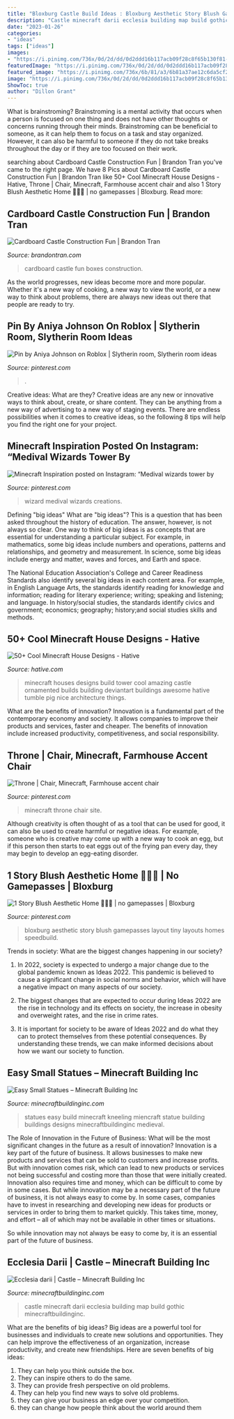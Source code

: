 ```yaml
---
title: "Bloxburg Castle Build Ideas : Bloxburg Aesthetic Story Blush Gamepasses Layout Tiny Layouts Homes Speedbuild"
description: "Castle minecraft darii ecclesia building map build gothic minecraftbuildinginc"
date: "2023-01-26"
categories:
- "ideas"
tags: ["ideas"]
images:
- "https://i.pinimg.com/736x/0d/2d/dd/0d2ddd16b117acb09f28c8f65b130f81--minecraft-sites.jpg"
featuredImage: "https://i.pinimg.com/736x/0d/2d/dd/0d2ddd16b117acb09f28c8f65b130f81--minecraft-sites.jpg"
featured_image: "https://i.pinimg.com/736x/6b/81/a3/6b81a37ae12c6da5cf249878d2a94f1a.jpg"
image: "https://i.pinimg.com/736x/0d/2d/dd/0d2ddd16b117acb09f28c8f65b130f81--minecraft-sites.jpg"
ShowToc: true
author: "Dillon Grant"
---
```



What is brainstroming?
Brainstroming is a mental activity that occurs when a person is focused on one thing and does not have other thoughts or concerns running through their minds. Brainstroming can be beneficial to someone, as it can help them to focus on a task and stay organized. However, it can also be harmful to someone if they do not take breaks throughout the day or if they are too focused on their work.

	

		
searching about Cardboard Castle Construction Fun | Brandon Tran you've came to the right page. We have 8 Pics about Cardboard Castle Construction Fun | Brandon Tran like 50+ Cool Minecraft House Designs - Hative, Throne | Chair, Minecraft, Farmhouse accent chair and also 1 Story Blush Aesthetic Home 🧚🏻‍♀️ | no gamepasses | Bloxburg. Read more:
		
    
## Cardboard Castle Construction Fun | Brandon Tran

<img loading=lazy src="http://brandontran.com/images/cardboard-castle-original-4.jpg" onerror="this.onerror=null;this.src='https://tse4.mm.bing.net/th?id=OIP.i6IWHe-ENQvgFjZa5Xx4cAHaLL&amp;pid=15.1';" alt="Cardboard Castle Construction Fun | Brandon Tran">

_Source: brandontran.com_

>cardboard castle fun boxes construction. 

	

As the world progresses, new ideas become more and more popular. Whether it's a new way of cooking, a new way to view the world, or a new way to think about problems, there are always new ideas out there that people are ready to try.

    
## Pin By Aniya Johnson On Roblox | Slytherin Room, Slytherin Room Ideas

<img loading=lazy src="https://i.pinimg.com/736x/fb/76/83/fb76835edba6e713ec013a319738eb0d.jpg" onerror="this.onerror=null;this.src='https://tse2.mm.bing.net/th?id=OIP.DPOlENaO_8RYPH5_yM9lTAHaED&amp;pid=15.1';" alt="Pin by Aniya Johnson on Roblox | Slytherin room, Slytherin room ideas">

_Source: pinterest.com_

>. 

	

Creative ideas: What are they?
Creative ideas are any new or innovative ways to think about, create, or share content. They can be anything from a new way of advertising to a new way of staging events. There are endless possibilities when it comes to creative ideas, so the following 8 tips will help you find the right one for your project.

    
## Minecraft Inspiration Posted On Instagram: “Medival Wizards Tower By

<img loading=lazy src="https://i.pinimg.com/736x/6b/81/a3/6b81a37ae12c6da5cf249878d2a94f1a.jpg" onerror="this.onerror=null;this.src='https://tse3.mm.bing.net/th?id=OIP.w3wsr5q9LBYaTZnO1f3RPgHaHa&amp;pid=15.1';" alt="Minecraft Inspiration posted on Instagram: “Medival wizards tower by">

_Source: pinterest.com_

>wizard medival wizards creations. 

	

Defining "big ideas"
What are "big ideas"? This is a question that has been asked throughout the history of education. The answer, however, is not always so clear.
One way to think of big ideas is as concepts that are essential for understanding a particular subject. For example, in mathematics, some big ideas include numbers and operations, patterns and relationships, and geometry and measurement. In science, some big ideas include energy and matter, waves and forces, and Earth and space.

The National Education Association's College and Career Readiness Standards also identify several big ideas in each content area. For example, in English Language Arts, the standards identify reading for knowledge and information; reading for literary experience; writing; speaking and listening; and language. In history/social studies, the standards identify civics and government; economics; geography; history;and social studies skills and methods.

    
## 50+ Cool Minecraft House Designs - Hative

<img loading=lazy src="https://hative.com/wp-content/uploads/2014/02/minecraft-houses/ornamented-tower-design-50.jpg" onerror="this.onerror=null;this.src='https://tse3.mm.bing.net/th?id=OIP.jFE6Rn2X-AZM-wvAArdkOQHaJH&amp;pid=15.1';" alt="50+ Cool Minecraft House Designs - Hative">

_Source: hative.com_

>minecraft houses designs build tower cool amazing castle ornamented builds building deviantart buildings awesome hative tumble pig nice architecture things. 

	

What are the benefits of innovation?
Innovation is a fundamental part of the contemporary economy and society. It allows companies to improve their products and services, faster and cheaper. The benefits of innovation include increased productivity, competitiveness, and social responsibility.

    
## Throne | Chair, Minecraft, Farmhouse Accent Chair

<img loading=lazy src="https://i.pinimg.com/736x/0d/2d/dd/0d2ddd16b117acb09f28c8f65b130f81--minecraft-sites.jpg" onerror="this.onerror=null;this.src='https://tse3.mm.bing.net/th?id=OIP.xygsovgCeZlBrXlg-754_wHaEK&amp;pid=15.1';" alt="Throne | Chair, Minecraft, Farmhouse accent chair">

_Source: pinterest.com_

>minecraft throne chair site. 

	

Although creativity is often thought of as a tool that can be used for good, it can also be used to create harmful or negative ideas. For example, someone who is creative may come up with a new way to cook an egg, but if this person then starts to eat eggs out of the frying pan every day, they may begin to develop an egg-eating disorder.

    
## 1 Story Blush Aesthetic Home 🧚🏻‍♀️ | No Gamepasses | Bloxburg

<img loading=lazy src="https://i.pinimg.com/736x/b3/0a/0a/b30a0a262ccaad95d5a70dcdb1caefea.jpg" onerror="this.onerror=null;this.src='https://tse3.mm.bing.net/th?id=OIP.edD7AySn2LfAoLSWlSWvFQHaEK&amp;pid=15.1';" alt="1 Story Blush Aesthetic Home 🧚🏻‍♀️ | no gamepasses | Bloxburg">

_Source: pinterest.com_

>bloxburg aesthetic story blush gamepasses layout tiny layouts homes speedbuild. 

	

Trends in society: What are the biggest changes happening in our society?
1. In 2022, society is expected to undergo a major change due to the global pandemic known as Ideas 2022. This pandemic is believed to cause a significant change in social norms and behavior, which will have a negative impact on many aspects of our society.
2. The biggest changes that are expected to occur during Ideas 2022 are the rise in technology and its effects on society, the increase in obesity and overweight rates, and the rise in crime rates.

3. It is important for society to be aware of Ideas 2022 and do what they can to protect themselves from these potential consequences. By understanding these trends, we can make informed decisions about how we want our society to function.

    
## Easy Small Statues – Minecraft Building Inc

<img loading=lazy src="http://minecraftbuildinginc.com/wp-content/uploads/2016/05/09-Small-Kneeling-Statues-easy-build-for-miencraft-ideas.jpg" onerror="this.onerror=null;this.src='https://tse2.mm.bing.net/th?id=OIP.mVSMajtraiUhCP-MoaBLKwHaD6&amp;pid=15.1';" alt="Easy Small Statues – Minecraft Building Inc">

_Source: minecraftbuildinginc.com_

>statues easy build minecraft kneeling miencraft statue building buildings designs minecraftbuildinginc medieval. 

	

The Role of Innovation in the Future of Business: What will be the most significant changes in the future as a result of innovation?
Innovation is a key part of the future of business. It allows businesses to make new products and services that can be sold to customers and increase profits. But with innovation comes risk, which can lead to new products or services not being successful and costing more than those that were initially created. Innovation also requires time and money, which can be difficult to come by in some cases.
But while innovation may be a necessary part of the future of business, it is not always easy to come by. In some cases, companies have to invest in researching and developing new ideas for products or services in order to bring them to market quickly. This takes time, money, and effort – all of which may not be available in other times or situations.

So while innovation may not always be easy to come by, it is an essential part of the future of business.

    
## Ecclesia Darii | Castle – Minecraft Building Inc

<img loading=lazy src="http://minecraftbuildinginc.com/wp-content/uploads/2013/10/Ecclesia-darii-Minecraft-castle-ideas-7.jpg" onerror="this.onerror=null;this.src='https://tse4.mm.bing.net/th?id=OIP.RrZnGCOvZ83RLWNKQI1j7AHaEK&amp;pid=15.1';" alt="Ecclesia darii | Castle – Minecraft Building Inc">

_Source: minecraftbuildinginc.com_

>castle minecraft darii ecclesia building map build gothic minecraftbuildinginc. 

	

What are the benefits of big ideas?
Big ideas are a powerful tool for businesses and individuals to create new solutions and opportunities. They can help improve the effectiveness of an organization, increase productivity, and create new friendships. Here are seven benefits of big ideas:
1. They can help you think outside the box.
2. They can inspire others to do the same.
3. They can provide fresh perspective on old problems.
4. They can help you find new ways to solve old problems.
5. they can give your business an edge over your competition.
6. they can change how people think about the world around them     
